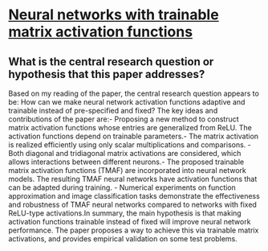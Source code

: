# [Neural networks with trainable matrix activation functions](https://arxiv.org/abs/2109.09948v4)

## What is the central research question or hypothesis that this paper addresses?

Based on my reading of the paper, the central research question appears to be: How can we make neural network activation functions adaptive and trainable instead of pre-specified and fixed? The key ideas and contributions of the paper are:- Proposing a new method to construct matrix activation functions whose entries are generalized from ReLU. The activation functions depend on trainable parameters.- The matrix activation is realized efficiently using only scalar multiplications and comparisons. - Both diagonal and tridiagonal matrix activations are considered, which allows interactions between different neurons.- The proposed trainable matrix activation functions (TMAF) are incorporated into neural network models. The resulting TMAF neural networks have activation functions that can be adapted during training. - Numerical experiments on function approximation and image classification tasks demonstrate the effectiveness and robustness of TMAF neural networks compared to networks with fixed ReLU-type activations.In summary, the main hypothesis is that making activation functions trainable instead of fixed will improve neural network performance. The paper proposes a way to achieve this via trainable matrix activations, and provides empirical validation on some test problems.
